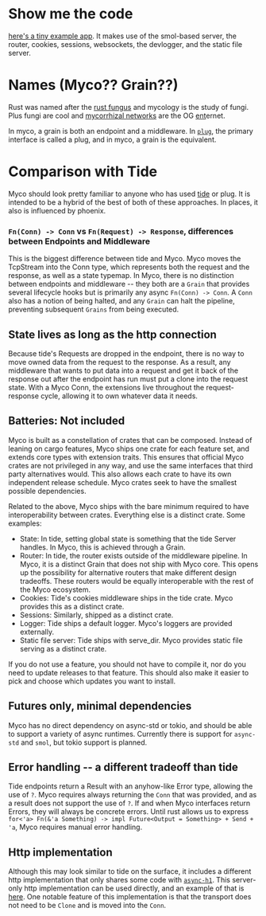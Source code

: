 # Show me the code

[here's a tiny example app](https://github.com/rhizosphere/myco/blob/main/example/src/main.rs). It makes use of the smol-based server, the router, cookies, sessions, websockets, the devlogger, and the static file server.

# Names (Myco?? Grain??)

Rust was named after the [rust fungus](https://en.wikipedia.org/wiki/Rust_(fungus)) and mycology is the study of fungi. Plus fungi are cool and [mycorrhizal networks](https://en.wikipedia.org/wiki/Mycorrhizal_network) are the OG [ent](https://en.wikipedia.org/wiki/Ent)ernet.

In myco, a grain is both an endpoint and a middleware. In [`plug`](https://github.com/elixir-plug/plug), the primary interface is called a plug, and in myco, a grain is the equivalent.

# Comparison with Tide

Myco should look pretty familiar to anyone who has used [tide](https://github.com/http-rs/tide) or plug. It is intended to be a hybrid of the best of both of these approaches. In places, it also is influenced by phoenix.

### `Fn(Conn) -> Conn` vs `Fn(Request) -> Response`, differences between Endpoints and Middleware

This is the biggest difference between tide and Myco. Myco moves the TcpStream into the Conn type, which represents both the request and the response, as well as a state typemap. In Myco, there is no distinction between endpoints and middleware -- they both are a `Grain` that provides several lifecycle hooks but is primarily any async `Fn(Conn) -> Conn`. A `Conn` also has a notion of being halted, and any `Grain` can halt the pipeline, preventing subsequent `Grains` from being executed.

## State lives as long as the http connection

Because tide's Requests are dropped in the endpoint, there is no way to move owned data from the request to the response.  As a result, any middleware that wants to put data into a request and get it back of the response out after the endpoint has run must put a clone into the request state. With a Myco Conn, the extensions live throughout the request-response cycle, allowing it to own whatever data it needs.

## Batteries: Not included

Myco is built as a constellation of crates that can be composed. Instead of leaning on cargo features, Myco ships one crate for each feature set, and extends core types with extension traits.  This ensures that official Myco crates are not privileged in any way, and use the same interfaces that third party alternatives would. This also allows each crate to have its own independent release schedule.  Myco crates seek to have the smallest possible dependencies.

Related to the above, Myco ships with the bare minimum required to have interoperability between crates.  Everything else is a distinct crate. Some examples:

* State: In tide, setting global state is something that the tide Server handles. In Myco, this is achieved through a Grain.
* Router: In tide, the router exists outside of the middleware pipeline. In Myco, it is a distinct Grain that does not ship with Myco core.  This opens up the possibility for alternative routers that make different design tradeoffs. These routers would be equally interoperable with the rest of the Myco ecosystem.
* Cookies: Tide's cookies middleware ships in the tide crate. Myco provides this as a distinct crate.
* Sessions: Similarly, shipped as a distinct crate.
* Logger: Tide ships a default logger. Myco's loggers are provided externally.
* Static file server: Tide ships with serve_dir. Myco provides static file serving as a distinct crate.

If you do not use a feature, you should not have to compile it, nor do you need to update releases to that feature.  This should also make it easier to pick and choose which updates you want to install.

## Futures only, minimal dependencies

Myco has no direct dependency on async-std or tokio, and should be able to support a variety of async runtimes. Currently there is support for `async-std` and `smol`, but tokio support is planned.

## Error handling -- a different tradeoff than tide

Tide endpoints return a Result with an anyhow-like Error type, allowing the use of `?`. Myco requires always returning the `Conn` that was provided, and as a result does not support the use of `?`. If and when Myco interfaces return Errors, they will always be concrete errors. Until rust allows us to express `for<'a> Fn(&'a Something) -> impl Future<Output = Something> + Send + 'a`, Myco requires manual error handling.

## Http implementation

Although this may look similar to tide on the surface, it includes a different http implementation that only shares some code with [`async-h1`](https://github.com/http-rs/async-h1). This server-only http implementation can be used directly, and an example of that is [here](https://github.com/rhizosphere/myco/blob/main/http/examples/example.rs). One notable feature of this implementation is that the transport does not need to be `Clone` and is moved into the `Conn`.
